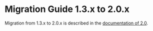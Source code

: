 # Migration Guide 1.3.x to 2.0.x

Migration from 1.3.x to 2.0.x is described in the 
[documentation of 2.0](http://doc.akka.io/docs/akka/2.0.5/project/migration-guide-1.3.x-2.0.x.html).